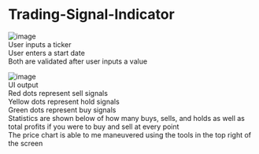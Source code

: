 # Trading-Signal-Indicator

![image](https://github.com/Justin9400/Trading-Signal-Indicator/assets/57471411/77068fb1-1d19-469e-88de-fbef79548511) <br />
User inputs a ticker <br />
User enters a start date <br />
Both are validated after user inputs a value <br />

![image](https://github.com/Justin9400/Trading-Signal-Indicator/assets/57471411/7c8a623a-52b7-4889-8717-ed422d5571d7) <br />
UI output <br />
Red dots represent sell signals <br />
Yellow dots represent hold signals <br />
Green dots represent buy signals <br />
Statistics are shown below of how many buys, sells, and holds as well as total profits if you were to buy and sell at every point <br />
The price chart is able to me maneuvered using the tools in the top right of the screen <br />
